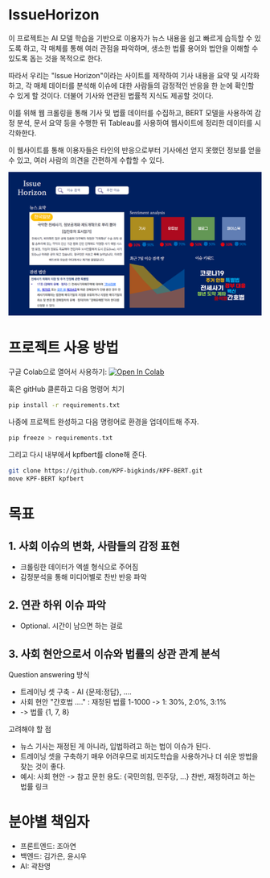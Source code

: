# IssueHorizon
이 프로젝트는 AI 모델 학습을 기반으로 이용자가 뉴스 내용을 쉽고 빠르게 습득할 수 있도록 하고, 각 매체를 통해 여러 관점을 파악하며, 생소한 법률 용어와 법안을 이해할 수 있도록 돕는 것을 목적으로 한다. 

따라서 우리는  "Issue Horizon"이라는 사이트를 제작하여 기사 내용을 요약 및 시각화하고, 각 매체 데이터를 분석해 이슈에 대한 사람들의 감정적인 반응을 한 눈에 확인할 수 있게 할 것이다. 더불어 기사와 연관된 법률적 지식도 제공할 것이다.

이를 위해 웹 크롤링을 통해 기사 및 법률 데이터를 수집하고, BERT 모델을 사용하여 감정 분석, 문서 요약 등을 수행한 뒤 Tableau를 사용하여 웹사이트에 정리한 데이터를 시각화한다.

이 웹사이트를 통해 이용자들은 타인의 반응으로부터 기사에선 얻지 못했던 정보를 얻을 수 있고, 여러 사람의 의견을 간편하게 수합할 수 있다. 

![샘플 웹페이지](image/sample_webpage.png)

# 프로젝트 사용 방법
구글 Colab으로 열어서 사용하기: 
<a target="_blank" href="https://colab.research.google.com/github/Gwakcy0/IssueHorizon/blob/main/codes/sample_bert.ipynb">
  <img src="https://colab.research.google.com/assets/colab-badge.svg" alt="Open In Colab"/>
</a>

혹은 gitHub 클론하고 다음 명령어 치기
```bash
pip install -r requirements.txt
```
나중에 프로젝트 완성하고 다음 명령어로 환경을 업데이트해 주자.
```bash
pip freeze > requirements.txt
```

그리고 다시 내부에서 kpfbert를 clone해 준다.
```bash
git clone https://github.com/KPF-bigkinds/KPF-BERT.git
move KPF-BERT kpfbert
```

# 목표
## 1. 사회 이슈의 변화, 사람들의 감정 표현
- 크롤링한 데이터가 엑셀 형식으로 주어짐
- 감정분석을 통해 미디어별로 찬반 반응 파악

## 2. 연관 하위 이슈 파악
- Optional. 시간이 남으면 하는 걸로
 
## 3. 사회 현안으로서 이슈와 법률의 상관 관계 분석
Question answering 방식
- 트레이닝 셋 구축 - AI {문제:정답}, ....
- 사회 현안 "간호법 ...." : 재정된 법률 1-1000 -> 1: 30%, 2:0%, 3:1%
- -> 법률 {1, 7, 8}

고려해야 할 점 
- 뉴스 기사는 재정된 게 아니라, 입법하려고 하는 법이 이슈가 된다.
- 트레이닝 셋을 구축하기 매우 어려우므로 비지도학습을 사용하거나 더 쉬운 방법을 찾는 것이 좋다.
- 예시: 사회 현안 -> 참고 문헌 용도: {국민의힘, 민주당, ...} 찬반, 재정하려고 하는 법률 링크

 
# 분야별 책임자
- 프론트엔드: 조아연
- 백엔드: 김가은, 윤시우
- AI: 곽찬영
 

